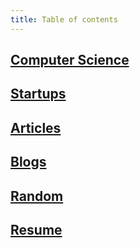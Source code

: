 ```yaml
---
title: Table of contents
---
```

## [Computer Science](computer-science.md)
## [Startups](startups.md)
## [Articles](articles.md)
## [Blogs](blogs.md)
## [Random](./random.md)
## [Resume](./resume.md)
